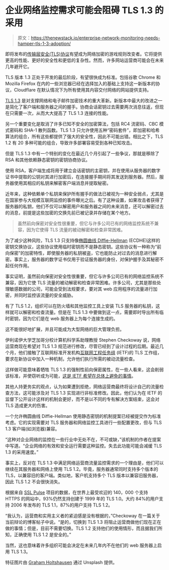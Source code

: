 # 企业网络监控需求可能会阻碍 TLS 1.3 的采用

> 原文：<https://thenewstack.io/enterprise-network-monitoring-needs-hamper-tls-1-3-adoption/>

即将发布的[传输层安全(TLS)协议](https://tools.ietf.org/html/draft-ietf-tls-tls13-11)有望成为网络加密的游戏规则改变者。它将提供更高的性能、更好的安全性和更低的复杂性。然而，许多网站运营商可能会在未来几年避开它。

TLS 版本 1.3 正处于开发的最后阶段，有望很快成为标准。包括谷歌 Chrome 和 Mozilla Firefox 在内的一些浏览器已经在选择加入的基础上支持这一新版本的协议，Cloudflare 在默认情况下为所有使用其内容交付网络的网站提供支持。

[TLS 1.3](https://tools.ietf.org/html/draft-ietf-tls-tls13-21) 是对支撑网络和电子邮件加密技术的重大革新。新版本中最大的改进之一是简化了客户端和服务器之间的握手。协商会话密钥过去需要两次消息往返，但现在只需要一次，从而大大提高了 TLS 1.3 连接的性能。

另一个重要变化是取消了许多已知不安全的加密算法，包括 RC4 流密码、CBC 模式密码和 SHA-1 散列函数。TLS 1.3 只允许使用五种“密码套件”，即加密和哈希算法的组合，所有这些都提供了强大的安全性，因此不可能出错。相比之下，TLS 1.2 有 20 多种可能的组合，导致许多部署容易受到各种已知攻击。

但是 TLS 1.3 中有一个特别的变化在最近几个月引起了一些争议，那就是移除了 RSA 和其他依赖静态密钥的密钥协商协议。

使用 RSA，客户端生成将用于建立会话密钥的主密钥，并在使用从服务器的数字证书中提取的公钥对其进行加密后，在连接握手期间将其发送到服务器。然后，服务器使用其相应的私钥来解密客户端消息并提取秘密。

近年来，这种依赖单个私钥来保护所有握手的做法已被视为一种安全弱点，尤其是在国家参与大规模互联网监控的事件曝光之后。有了这种设置，如果攻击者获得了服务器的私钥，他们不仅可以解密用户和服务器之间的未来消息，还可以解密过去的消息，前提是这些加密的交换先前已被记录并存储在某个地方。

> 虽然前向保密对安全性很重要，但它与许多公司已有的网络监控系统不兼容，因为它使得 TLS 流量的被动解密和检查非常困难。

为了减少这种风险，TLS 1.3 只支持像[椭圆曲线 Diffie-Hellman](https://www.youtube.com/watch?v=F3zzNa42-tQ) (ECDHE)这样的密钥交换协议，这些协议使用临时密钥而不是静态密钥。这些协议有一种称为“前向保密”的加密特性，即使服务器的私钥被盗，它也能防止对过去的消息进行解密。事实上，服务器的数字证书仅用于验证服务器的身份，对保护握手及其秘密不起任何作用。

事实证明，虽然前向保密对安全性很重要，但它与许多公司已有的网络监控系统不兼容，因为它使 TLS 流量的被动解密和检查非常困难。许多公司，尤其是那些处理敏感数据的公司，可能会受到法规要求，要对其 web 应用程序的流量进行加密，并同时监控该流量的安全威胁。

有了 TLS 1.2，组织可以在防火墙和其他监控工具上安装 TLS 服务器的私钥，这样就可以解密和检查流量。但是在 TLS 1.3 中要做到这一点，需要即时导出所有临时密钥，因为它们是在 web 服务器上为每个连接生成的。

这不能很好地扩展，并且可能成为大型网络的巨大管理负担。

伊利诺伊大学芝加哥分校计算机科学系助理教授 Stephen Checkoway 说，网络运营商现在希望对 TLS 1.3 规范进行修改，尽管已经到了设计过程的后期。最近几个月，他们接触了互联网标准开发机构[互联网工程任务组](https://www.ietf.org/) (IETF)的 TLS 工作组，要求在新协议中加入一种机制，允许他们执行所需的被动流量检查。

这样做可能意味着牺牲 TLS 1.3 的强制性前向保密属性，在一些人看来，这会削弱该标准，并使窃听成为可能，[这是 IETF 希望在总体上避免的事情](https://tools.ietf.org/html/rfc2804)。

其他人持更务实的观点，认为如果遭到拒绝，网络运营商最终将设计自己的流量检查方法，这可能涉及对 TLS 1.3 实现进行非标准修改。因此，他们认为在 IETF 的监督下公开设计这样的机制会更好，而不是以不同的专有解决方案结束，这会对 TLS 造成更大的伤害。

一个允许椭圆曲线 Diffie-Hellman 使用静态密钥的机制提案已经被提交作为标准考虑。它的实现需要对 TLS 服务器和网络监控工具进行一些配置更改，但与 TLS 1.3 客户端(如浏览器)兼容。

“这种对企业网络的监控在一些行业中无处不在，不可或缺，”该机制的作者在提案中写道。“企业网络的有效和安全运行需要这种监控。失去此功能可能会减缓 TLS 1.3 的采用速度。”

事实上，反对在 TLS 1.3 中满足网络运营商流量监控需求的一个理由是，他们可以继续在其服务器和网络上使用 TLS 1.2。毕竟，服务器通常同时支持多个版本的 TLS，以兼容旧的客户端。类似地，客户机支持多个 TLS 版本以兼容旧服务器，因此 TLS 1.2 不会很快消失。

根据来自 [SSL Pulse](https://www.ssllabs.com/ssl-pulse/) 项目的数据，在世界上最受欢迎的 140，000 个支持 HTTPS 的网站中，93%仍然支持创建于 1999 年的 TLS 1.0。大约 84%的用户支持 2006 年发布的 TLS 1.1，87%的用户支持 TLS 1.2。

“我认为，运营商和实用主义者的紧迫感是没有根据的，”Checkoway 在一篇关于当前辩论的博客帖子中说。“是的，切换到 TLS 1.3 将阻止运营商做他们现在正在做的事情；但是，目前不需要切换。TLS 1.2 支持他们的使用情形，而且据我们所知，正确使用 TLS 1.2 是安全的。”

当然，这也意味着许多组织可能会决定在未来几年内不在他们的 web 服务器上启用 TLS 1.3。

特征图片由 [Graham Holtshausen](https://unsplash.com/@freedomstudios) 通过 Unsplash 提供。

<svg xmlns:xlink="http://www.w3.org/1999/xlink" viewBox="0 0 68 31" version="1.1"><title>Group</title> <desc>Created with Sketch.</desc></svg>